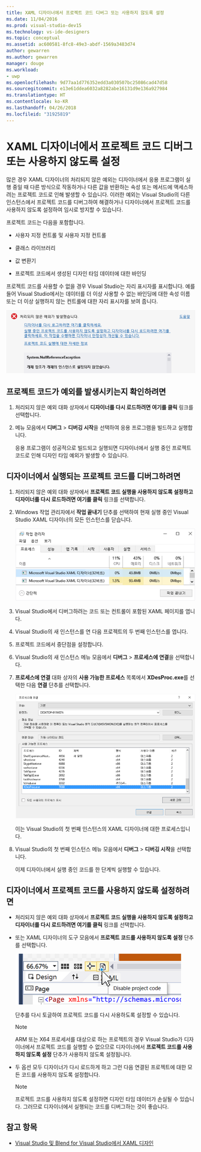 ```yaml
---
title: XAML 디자이너에서 프로젝트 코드 디버그 또는 사용하지 않도록 설정
ms.date: 11/04/2016
ms.prod: visual-studio-dev15
ms.technology: vs-ide-designers
ms.topic: conceptual
ms.assetid: ac600581-8fc8-49e3-abdf-1569a3483d74
author: gewarren
ms.author: gewarren
manager: douge
ms.workload:
- uwp
ms.openlocfilehash: 9d77aa1d776352edd3a030507bc25086cad47d58
ms.sourcegitcommit: e13e61ddea6032a8282abe16131d9e136a927984
ms.translationtype: HT
ms.contentlocale: ko-KR
ms.lasthandoff: 04/26/2018
ms.locfileid: "31925819"
---
```

# <a name="debug-or-disable-project-code-in-xaml-designer"></a>XAML 디자이너에서 프로젝트 코드 디버그 또는 사용하지 않도록 설정

많은 경우 XAML 디자이너의 처리되지 않은 예외는 디자이너에서 응용 프로그램이 실행 중일 때 다른 방식으로 작동하거나 다른 값을 반환하는 속성 또는 메서드에 액세스하려는 프로젝트 코드로 인해 발생할 수 있습니다. 이러한 예외는 Visual Studio의 다른 인스턴스에서 프로젝트 코드를 디버그하여 해결하거나 디자이너에서 프로젝트 코드를 사용하지 않도록 설정하여 임시로 방지할 수 있습니다.

프로젝트 코드는 다음을 포함합니다.

-   사용자 지정 컨트롤 및 사용자 지정 컨트롤

-   클래스 라이브러리

-   값 변환기

-   프로젝트 코드에서 생성된 디자인 타임 데이터에 대한 바인딩

프로젝트 코드를 사용할 수 없을 경우 Visual Studio는 자리 표시자를 표시합니다. 예를 들어 Visual Studio에서는 데이터를 더 이상 사용할 수 없는 바인딩에 대한 속성 이름 또는 더 이상 실행하지 않는 컨트롤에 대한 자리 표시자를 보여 줍니다.

![처리되지 않은 예외 대화 상자](../designers/media/xaml_unhandledexception.png)

## <a name="to-determine-if-project-code-is-causing-an-exception"></a>프로젝트 코드가 예외를 발생시키는지 확인하려면

1.  처리되지 않은 예외 대화 상자에서 **디자이너를 다시 로드하려면 여기를 클릭** 링크를 선택합니다.

2.  메뉴 모음에서 **디버그** > **디버깅 시작**을 선택하여 응용 프로그램을 빌드하고 실행합니다.

     응용 프로그램이 성공적으로 빌드되고 실행되면 디자이너에서 실행 중인 프로젝트 코드로 인해 디자인 타임 예외가 발생할 수 있습니다.

## <a name="to-debug-project-code-running-in-the-designer"></a>디자이너에서 실행되는 프로젝트 코드를 디버그하려면

1.  처리되지 않은 예외 대화 상자에서 **프로젝트 코드 실행을 사용하지 않도록 설정하고 디자이너를 다시 로드하려면 여기를 클릭** 링크를 선택합니다.

2.  Windows 작업 관리자에서 **작업 끝내기** 단추를 선택하여 현재 실행 중인 Visual Studio XAML 디자이너의 모든 인스턴스를 닫습니다.

     ![작업 관리자의 XAML 디자이너 인스턴스](../designers/media/xaml_taskmanager.png)

3.  Visual Studio에서 디버그하려는 코드 또는 컨트롤이 포함된 XAML 페이지를 엽니다.

4.  Visual Studio의 새 인스턴스를 연 다음 프로젝트의 두 번째 인스턴스를 엽니다.

5.  프로젝트 코드에서 중단점을 설정합니다.

6.  Visual Studio의 새 인스턴스 메뉴 모음에서 **디버그** > **프로세스에 연결**을 선택합니다.

7.  **프로세스에 연결** 대화 상자의 **사용 가능한 프로세스** 목록에서 **XDesProc.exe**를 선택한 다음 **연결** 단추를 선택합니다.

     ![XAML 디자이너 프로세스](../designers/media/xaml_attach.png)

     이는 Visual Studio의 첫 번째 인스턴스의 XAML 디자이너에 대한 프로세스입니다.

8.  Visual Studio의 첫 번째 인스턴스 메뉴 모음에서 **디버그** > **디버깅 시작**을 선택합니다.

     이제 디자이너에서 실행 중인 코드를 한 단계씩 실행할 수 있습니다.

## <a name="to-disable-project-code-in-the-designer"></a>디자이너에서 프로젝트 코드를 사용하지 않도록 설정하려면

-   처리되지 않은 예외 대화 상자에서 **프로젝트 코드 실행을 사용하지 않도록 설정하고 디자이너를 다시 로드하려면 여기를 클릭** 링크를 선택합니다.

-   또는 XAML 디자이너의 도구 모음에서 **프로젝트 코드를 사용하지 않도록 설정** 단추를 선택합니다.

     ![프로젝트 코드 사용 안 함 단추](../designers/media/xaml_disablecode.png)

     단추를 다시 토글하여 프로젝트 코드를 다시 사용하도록 설정할 수 있습니다.

    > [!NOTE]
    > ARM 또는 X64 프로세서를 대상으로 하는 프로젝트의 경우 Visual Studio가 디자이너에서 프로젝트 코드를 실행할 수 없으므로 디자이너에서 **프로젝트 코드를 사용하지 않도록 설정** 단추가 사용하지 않도록 설정됩니다.

-   두 옵션 모두 디자이너가 다시 로드하게 하고 그런 다음 연결된 프로젝트에 대한 모든 코드를 사용하지 않도록 설정합니다.

    > [!NOTE]
    > 프로젝트 코드를 사용하지 않도록 설정하면 디자인 타임 데이터가 손실될 수 있습니다. 그러므로 디자이너에서 실행되는 코드를 디버그하는 것이 좋습니다.

## <a name="see-also"></a>참고 항목

- [Visual Studio 및 Blend for Visual Studio에서 XAML 디자인](../designers/designing-xaml-in-visual-studio.md)
